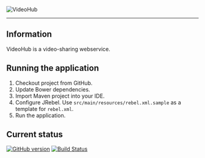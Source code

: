 ![VideoHub](http://i.imgur.com/4Rcmqxn.png)

***

## Information
VideoHub is a video-sharing webservice.

## Running the application
1. Checkout project from GitHub.
2. Update Bower dependencies.
3. Import Maven project into your IDE.
4. Configure JRebel. Use `src/main/resources/rebel.xml.sample` as a template for `rebel.xml`.
5. Run the application.

## Current status
[![GitHub version](https://badge.fury.io/gh/maciaszczykm%2FVideoHub.svg)](http://badge.fury.io/gh/maciaszczykm%2FVideoHub)
[![Build Status](https://travis-ci.org/maciaszczykm/VideoHub.svg)](https://travis-ci.org/maciaszczykm/VideoHub)